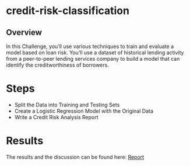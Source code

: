 # credit-risk-classification

## Overview
In this Challenge, you’ll use various techniques to train and evaluate a model based on loan risk. You’ll use a dataset of historical lending activity from a peer-to-peer lending services company to build a model that can identify the creditworthiness of borrowers.

# Steps
* Split the Data into Training and Testing Sets
* Create a Logistic Regression Model with the Original Data
* Write a Credit Risk Analysis Report

# Results
The results and the discussion can be found here:  [Report](https://github.com/sandhalie/credit-risk-classification/Credit-Risk/Report.md)